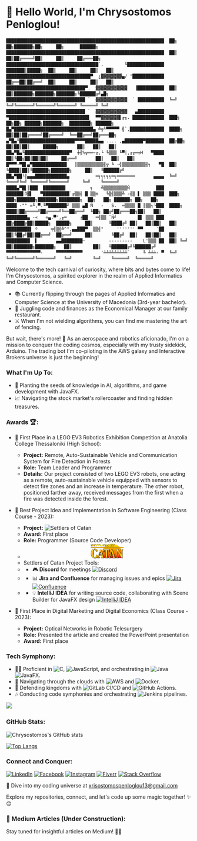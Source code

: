# 👋 Hello World, I'm Chrysostomos Penloglou!
```
████████████████████████████████████████████████████████████  ██╗  ██╗███████╗██╗     ██╗      ██████╗
████████████████████████████████████████████████████████████  ██║  ██║██╔════╝██║     ██║     ██╔═══██╗
███████████████████████████████████`.        ╙██████████████  ███████║█████╗  ██║     ██║     ██║   ██║
████████████████████████████████▀  ¿▓▓▓▓▓▓▓▓▄/ "████████████  ██╔══██║██╔══╝  ██║     ██║     ██║   ██║
██████████████████████████████▀.  ▓▓▓▓▓▓▓▓▓▓▓▓   ▐██████████  ██║  ██║███████╗███████╗███████╗╚██████╔╝▄█╗
██████████████████████████████ `  ▓▓▓▓▓▓▓▓▓▓▓▓  ` ██████████  ╚═╝  ╚═╝╚══════╝╚══════╝╚══════╝ ╚═════╝ ╚═╝
██████████████████████████████ `  ▓▓▓▓▓▓▓▓▓▓▓▓   ▄██████████
▀██████████████████████████████▌  ▀▀▓▓▓▓▓▓▓▌╓╖. ████████████  ███╗   ██╗██╗ ██████╗███████╗  ████████╗ ██████╗
█▄▀██████████████████████████████▄ ╩╦╙▀▀▀▀▀ ╣`,█████████████  ████╗  ██║██║██╔════╝██╔════╝  ╚══██╔══╝██╔═══██╗
▄▀█▄╙█████████████████████▀▀▀▀█████▄▄ .... ,▄███████▀███████  ██╔██╗ ██║██║██║     █████╗       ██║   ██║   ██║
██▄▀█▄╙█████████████████▀  ╪╢%╦══~╓,└ ╚▒▒▒ ╙▀|,╓╓═╤H   ▀████  ██║╚██╗██║██║██║     ██╔══╝       ██║   ██║   ██║
█▀▀▀-▀█▌▄▀█████████████   ║▒▒▒▒▒▒▒▒▒▒╢╦ ╘ -╣▒▒▒▒▒▒▒▒▒╢╕   ▀█  ██║ ╚████║██║╚██████╗███████╗     ██║   ╚██████╔╝
██▄▀██└║▄▄▄████████████▄          ═╕╕╕╕╕═╕═══════       ▄▄▄▄  ╚═╝  ╚═══╝╚═╝ ╚═════╝╚══════╝     ╚═╝    ╚═════╝
████▄▀█▌║███  ████████▌         ╕   ╩▒▒▒▒▒▒▒▒▒Ñ          ███
██████▌Ö▓▌   ▀██████████`╔▒▒╣ █ ▒▒m   ╚▒╢▒▒▒╩ -╣▒ ▌ ▒▒▒ ████  ███╗   ███╗███████╗███████╗████████╗  ██╗   ██╗ ██████╗ ██╗   ██╗
████ -"" ∞╙,▀.╙▀███████╜ ▒▒▒ ▄█ Ñ   -   S.  ═▒▒▒▒ █ ║▒▒╕└███  ████╗ ████║██╔════╝██╔════╝╚══██╔══╝  ╚██╗ ██╔╝██╔═══██╗██║   ██║
████████▄ -«   ∞▄.▀",╓═     ╒██   ═╣▒▒ `Ñ╛        █▌ ▒▒▒ ███  ██╔████╔██║█████╗  █████╗     ██║      ╚████╔╝ ██║   ██║██║   ██║
█████████▌ º     ╤╣▒╣╩^",▄▄███▀  ▒▒╣"     ''''''' ▀▀     `██  ██║╚██╔╝██║██╔══╝  ██╔══╝     ██║       ╚██╔╝  ██║   ██║██║   ██║
█████████  ▌       ▄▄████████─         ---------    L'▒▒▒ ██  ██║ ╚═╝ ██║███████╗███████╗   ██║        ██║   ╚██████╔╝╚██████╔╝
▀▀▀▀▀▀▀▀▀▀▀▀▀-     ▀▀▀▀▀▀▀▀▀▀       '╧╧╧╧╧╧╧╧╧`     ╚ ╧╧╧- ▀  ╚═╝     ╚═╝╚══════╝╚══════╝   ╚═╝        ╚═╝    ╚═════╝  ╚═════╝
```

Welcome to the tech carnival of curiosity, where bits and bytes come to life! I'm Chrysostomos, a spirited explorer in the realm of Applied Informatics and Computer Science.

- 📚 Currently flipping through the pages of Applied Informatics and Computer Science at the University of Macedonia (3rd-year bachelor).
- 💼 Juggling code and finances as the Economical Manager at our family restaurant.
- ⚔️ When I'm not wielding algorithms, you can find me mastering the art of fencing.

But wait, there's more! 🌌 As an aerospace and robotics aficionado, I'm on a mission to conquer the coding cosmos, especially with my trusty sidekick, Arduino. The trading bot I'm co-piloting in the AWS galaxy and Interactive Brokers universe is just the beginning!

### What I'm Up To:

- 🌱 Planting the seeds of knowledge in AI, algorithms, and game development with JavaFX.
- 📈 Navigating the stock market's rollercoaster and finding hidden treasures.

### Awards 🏆:

- 🥇 First Place in a LEGO EV3 Robotics Exhibition Competition at Anatolia College Thessaloniki (High School):
  - **Project:** Remote, Auto-Sustainable Vehicle and Communication System for Fire Detection in Forests
  - **Role:** Team Leader and Programmer
  - **Details:** Our project consisted of two LEGO EV3 robots, one acting as a remote, auto-sustainable vehicle equipped with sensors to detect fire zones and an increase in temperature. The other robot, positioned farther away, received messages from the first when a fire was detected inside the forest.

- 🥇 Best Project Idea and Implementation in Software Engineering (Class Course - 2023):
  - **Project:** ![Settlers of Catan](https://github.com/Lovelaced-Team/Settlers-of-catan)
  - **Award:** First place
  - **Role:** Programmer (Source Code Developer)
  - <img src="https://github.com/Lovelaced-Team/Settlers-of-catan/blob/main/src/main/resources/assets/startScreen/Settlers_Of_Catan_Logo.png" width="20%" height="20%" style="margin-left:40%"/>
  - Settlers of Catan Project Tools:
  - - 🎮 **Discord** for meetings [![Discord](https://img.shields.io/badge/Discord-7289DA?style=for-the-badge&logo=discord&logoColor=white)](https://discord.com/)
  - - 📊 **Jira and Confluence** for managing issues and epics [![Jira](https://img.shields.io/badge/Jira-0052CC?style=for-the-badge&logo=jira&logoColor=white)](https://www.atlassian.com/software/jira) [![Confluence](https://img.shields.io/badge/Confluence-172B4D?style=for-the-badge&logo=confluence&logoColor=white)](https://www.atlassian.com/software/confluence)
  - - 💡 **IntelliJ IDEA** for writing source code, collaborating with Scene Builder for JavaFX design [![IntelliJ IDEA](https://img.shields.io/badge/IntelliJ_IDEA-000000?style=for-the-badge&logo=intellij-idea&logoColor=white)](https://www.jetbrains.com/idea/)

- 🥇 First Place in Digital Marketing and Digital Economics (Class Course - 2023):
  - **Project:** Optical Networks in Robotic Telesurgery
  - **Role:** Presented the article and created the PowerPoint presentation
  - **Award:** First place



### Tech Symphony:

- 👨‍💻 Proficient in ![C](https://img.shields.io/badge/C-00599C?style=for-the-badge&logo=c&logoColor=white), ![JavaScript](https://img.shields.io/badge/JavaScript-F7DF1E?style=for-the-badge&logo=javascript&logoColor=black), and orchestrating in ![Java](https://img.shields.io/badge/Java-ED8B00?style=for-the-badge&logo=java&logoColor=white) ![JavaFX](https://img.shields.io/badge/JavaFX-007396?style=for-the-badge&logo=javafx&logoColor=white).
- 🚀 Navigating through the clouds with ![AWS](https://img.shields.io/badge/AWS-232F3E?style=for-the-badge&logo=amazon-aws&logoColor=white) and ![Docker](https://img.shields.io/badge/Docker-2496ED?style=for-the-badge&logo=docker&logoColor=white).
- 🏰 Defending kingdoms with ![GitLab CI/CD](https://img.shields.io/badge/GitLab_CI%2FCD-222222?style=for-the-badge&logo=gitlab&logoColor=white) and ![GitHub Actions](https://img.shields.io/badge/GitHub_Actions-2088FF?style=for-the-badge&logo=github-actions&logoColor=white).
- 🎶 Conducting code symphonies and orchestrating ![Jenkins](https://img.shields.io/badge/Jenkins-D24939?style=for-the-badge&logo=jenkins&logoColor=white) pipelines.

<img src="https://github.com/Anmol-Baranwal/Cool-GIFs-For-GitHub/assets/74038190/d48893bd-0757-481c-8d7e-ba3e163feae7" />


### GitHub Stats:

![Chrysostomos's GitHub stats](https://github-readme-stats.vercel.app/api?username=cppenloglou&show_icons=true&theme=radical)

[![Top Langs](https://github-readme-stats.vercel.app/api/top-langs/?username=cppenloglou&layout=compact&theme=radical)](https://github.com/cppenloglou/github-readme-stats)

### Connect and Conquer:

[![LinkedIn](https://img.shields.io/badge/LinkedIn-0077B5?style=for-the-badge&logo=linkedin&logoColor=white)](https://www.linkedin.com/in/chrysostomos-penloglou-775091194/) [![Facebook](https://img.shields.io/badge/Facebook-1877F2?style=for-the-badge&logo=facebook&logoColor=white)](https://www.facebook.com/profile.php?id=100009053420541) [![Instagram](https://img.shields.io/badge/Instagram-E4405F?style=for-the-badge&logo=instagram&logoColor=white)](https://www.instagram.com/chrysostomospenloglou/) [![Fiverr](https://img.shields.io/badge/Fiverr-1DBF73?style=for-the-badge&logo=fiverr&logoColor=white)](https://www.fiverr.com/chrysostomos_pe?up_rollout=true) [![Stack Overflow](https://img.shields.io/badge/Stack_Overflow-FE7A16?style=for-the-badge&logo=stack-overflow&logoColor=white)](https://stackoverflow.com/users/22770753/cppenloglou)



📧 Dive into my coding universe at xrisostomospenloglou13@gmail.com

Explore my repositories, connect, and let's code up some magic together! ✨😊

### 📝 Medium Articles (Under Construction):

Stay tuned for insightful articles on Medium! 🚧✨
